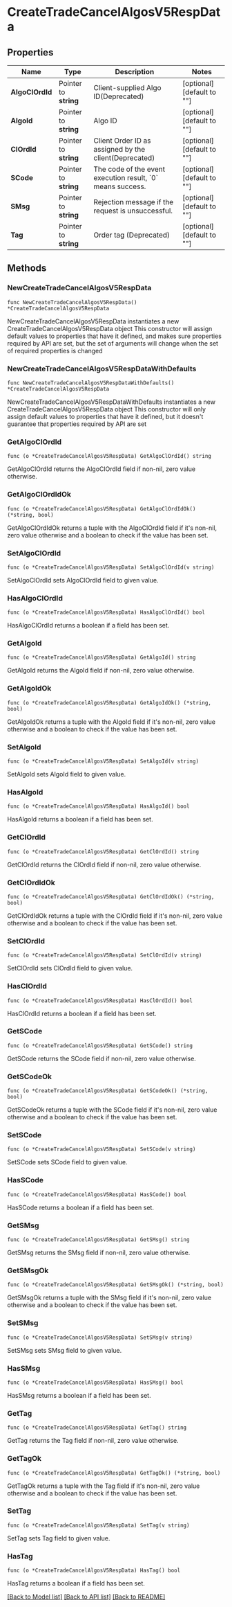 # CreateTradeCancelAlgosV5RespData

## Properties

Name | Type | Description | Notes
------------ | ------------- | ------------- | -------------
**AlgoClOrdId** | Pointer to **string** | Client-supplied Algo ID(Deprecated) | [optional] [default to ""]
**AlgoId** | Pointer to **string** | Algo ID | [optional] [default to ""]
**ClOrdId** | Pointer to **string** | Client Order ID as assigned by the client(Deprecated) | [optional] [default to ""]
**SCode** | Pointer to **string** | The code of the event execution result, &#x60;0&#x60; means success. | [optional] [default to ""]
**SMsg** | Pointer to **string** | Rejection message if the request is unsuccessful. | [optional] [default to ""]
**Tag** | Pointer to **string** | Order tag  (Deprecated) | [optional] [default to ""]

## Methods

### NewCreateTradeCancelAlgosV5RespData

`func NewCreateTradeCancelAlgosV5RespData() *CreateTradeCancelAlgosV5RespData`

NewCreateTradeCancelAlgosV5RespData instantiates a new CreateTradeCancelAlgosV5RespData object
This constructor will assign default values to properties that have it defined,
and makes sure properties required by API are set, but the set of arguments
will change when the set of required properties is changed

### NewCreateTradeCancelAlgosV5RespDataWithDefaults

`func NewCreateTradeCancelAlgosV5RespDataWithDefaults() *CreateTradeCancelAlgosV5RespData`

NewCreateTradeCancelAlgosV5RespDataWithDefaults instantiates a new CreateTradeCancelAlgosV5RespData object
This constructor will only assign default values to properties that have it defined,
but it doesn't guarantee that properties required by API are set

### GetAlgoClOrdId

`func (o *CreateTradeCancelAlgosV5RespData) GetAlgoClOrdId() string`

GetAlgoClOrdId returns the AlgoClOrdId field if non-nil, zero value otherwise.

### GetAlgoClOrdIdOk

`func (o *CreateTradeCancelAlgosV5RespData) GetAlgoClOrdIdOk() (*string, bool)`

GetAlgoClOrdIdOk returns a tuple with the AlgoClOrdId field if it's non-nil, zero value otherwise
and a boolean to check if the value has been set.

### SetAlgoClOrdId

`func (o *CreateTradeCancelAlgosV5RespData) SetAlgoClOrdId(v string)`

SetAlgoClOrdId sets AlgoClOrdId field to given value.

### HasAlgoClOrdId

`func (o *CreateTradeCancelAlgosV5RespData) HasAlgoClOrdId() bool`

HasAlgoClOrdId returns a boolean if a field has been set.

### GetAlgoId

`func (o *CreateTradeCancelAlgosV5RespData) GetAlgoId() string`

GetAlgoId returns the AlgoId field if non-nil, zero value otherwise.

### GetAlgoIdOk

`func (o *CreateTradeCancelAlgosV5RespData) GetAlgoIdOk() (*string, bool)`

GetAlgoIdOk returns a tuple with the AlgoId field if it's non-nil, zero value otherwise
and a boolean to check if the value has been set.

### SetAlgoId

`func (o *CreateTradeCancelAlgosV5RespData) SetAlgoId(v string)`

SetAlgoId sets AlgoId field to given value.

### HasAlgoId

`func (o *CreateTradeCancelAlgosV5RespData) HasAlgoId() bool`

HasAlgoId returns a boolean if a field has been set.

### GetClOrdId

`func (o *CreateTradeCancelAlgosV5RespData) GetClOrdId() string`

GetClOrdId returns the ClOrdId field if non-nil, zero value otherwise.

### GetClOrdIdOk

`func (o *CreateTradeCancelAlgosV5RespData) GetClOrdIdOk() (*string, bool)`

GetClOrdIdOk returns a tuple with the ClOrdId field if it's non-nil, zero value otherwise
and a boolean to check if the value has been set.

### SetClOrdId

`func (o *CreateTradeCancelAlgosV5RespData) SetClOrdId(v string)`

SetClOrdId sets ClOrdId field to given value.

### HasClOrdId

`func (o *CreateTradeCancelAlgosV5RespData) HasClOrdId() bool`

HasClOrdId returns a boolean if a field has been set.

### GetSCode

`func (o *CreateTradeCancelAlgosV5RespData) GetSCode() string`

GetSCode returns the SCode field if non-nil, zero value otherwise.

### GetSCodeOk

`func (o *CreateTradeCancelAlgosV5RespData) GetSCodeOk() (*string, bool)`

GetSCodeOk returns a tuple with the SCode field if it's non-nil, zero value otherwise
and a boolean to check if the value has been set.

### SetSCode

`func (o *CreateTradeCancelAlgosV5RespData) SetSCode(v string)`

SetSCode sets SCode field to given value.

### HasSCode

`func (o *CreateTradeCancelAlgosV5RespData) HasSCode() bool`

HasSCode returns a boolean if a field has been set.

### GetSMsg

`func (o *CreateTradeCancelAlgosV5RespData) GetSMsg() string`

GetSMsg returns the SMsg field if non-nil, zero value otherwise.

### GetSMsgOk

`func (o *CreateTradeCancelAlgosV5RespData) GetSMsgOk() (*string, bool)`

GetSMsgOk returns a tuple with the SMsg field if it's non-nil, zero value otherwise
and a boolean to check if the value has been set.

### SetSMsg

`func (o *CreateTradeCancelAlgosV5RespData) SetSMsg(v string)`

SetSMsg sets SMsg field to given value.

### HasSMsg

`func (o *CreateTradeCancelAlgosV5RespData) HasSMsg() bool`

HasSMsg returns a boolean if a field has been set.

### GetTag

`func (o *CreateTradeCancelAlgosV5RespData) GetTag() string`

GetTag returns the Tag field if non-nil, zero value otherwise.

### GetTagOk

`func (o *CreateTradeCancelAlgosV5RespData) GetTagOk() (*string, bool)`

GetTagOk returns a tuple with the Tag field if it's non-nil, zero value otherwise
and a boolean to check if the value has been set.

### SetTag

`func (o *CreateTradeCancelAlgosV5RespData) SetTag(v string)`

SetTag sets Tag field to given value.

### HasTag

`func (o *CreateTradeCancelAlgosV5RespData) HasTag() bool`

HasTag returns a boolean if a field has been set.


[[Back to Model list]](../README.md#documentation-for-models) [[Back to API list]](../README.md#documentation-for-api-endpoints) [[Back to README]](../README.md)



